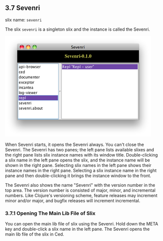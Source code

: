 ## 3.7 Sevenri

slix name: `sevenri`

The slix `sevenri` is a singleton slix and the instance is called the Sevenri.

![The Sevenri](../res/ss-the-sevenri.png "The Sevenri")

When Sevenri starts, it opens the Sevenri always. You can't close the Sevenri. The Sevenri has two panes; the left pane lists available slixes and the right pane lists slix instance names with its window title. Double-clicking a slix name in the left pane opens the slix, and the instance name will be shown in the right pane. Selecting slix names in the left pane shows their instance names in the right pane. Selecting a slix instance name in the right pane and then double-clicking it brings the instance window to the front.

The Sevenri also shows the name "Sevenri" with the version number in the top area. The version number is consisted of major, minor, and incremental numbers. Like Clojure's versioning scheme, feature releases may increment minor and/or major, and bugfix releases will increment incremental. 

### 3.7.1 Opening The Main Lib File of Slix

You can open the main lib file of slix using the Sevenri. Hold down the META key and double-click a slix name in the left pane. The Sevenri opens the main lib file of the slix in Ced.

